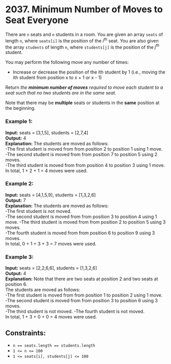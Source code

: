 # 2037. Minimum Number of Moves to Seat Everyone

There are `n` seats and `n` students in a room. You are given an array `seats` of length `n`, where `seats[i]` is the position of the $i^{th}$ seat. You are also given the array `students` of length `n`, where `students[j]` is the position of the $j^{th}$ student.

You may perform the following move any number of times:
- Increase or decrease the position of the ith student by 1 (i.e., moving the ith student from position x to x + 1 or x - 1)  

Return *the **minimum number of moves** required to move each student to a seat such that no two students are in the same seat.*

Note that there may be **multiple** seats or students in the **same** position at the beginning.

### Example 1:
**Input:** seats = [3,1,5], students = [2,7,4]  
**Output:** 4  
**Explanation:** The students are moved as follows:  
-The first student is moved from from position 2 to position 1 using 1 move.  
-The second student is moved from from position 7 to position 5 using 2 moves.  
-The third student is moved from from position 4 to position 3 using 1 move.  
In total, 1 + 2 + 1 = 4 moves were used.  

### Example 2:
**Input:** seats = [4,1,5,9], students = [1,3,2,6]   
**Output:** 7  
**Explanation:** The students are moved as follows:  
-The first student is not moved.  
-The second student is moved from from position 3 to position 4 using 1 move.
-The third student is moved from from position 2 to position 5 using 3 moves.  
-The fourth student is moved from from position 6 to position 9 using 3 moves.  
In total, 0 + 1 + 3 + 3 = 7 moves were used.  

### Example 3:
**Input:** seats = [2,2,6,6], students = [1,3,2,6]  
**Output:** 4  
**Explanation:** Note that there are two seats at position 2 and two seats at position 6.  
The students are moved as follows:  
-The first student is moved from from position 1 to position 2 using 1 move.  
-The second student is moved from from position 3 to position 6 using 3 moves.  
-The third student is not moved.
-The fourth student is not moved.  
In total, 1 + 3 + 0 + 0 = 4 moves were used.  

## Constraints:
- `n == seats.length == students.length`
- `1 <= n <= 100`
- `1 <= seats[i], students[j] <= 100`